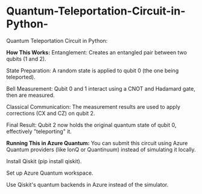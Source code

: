 # Quantum-Teleportation-Circuit-in-Python-
Quantum Teleportation Circuit in Python:


**How This Works:**
Entanglement: Creates an entangled pair between two qubits (1 and 2).

State Preparation: A random state is applied to qubit 0 (the one being teleported).

Bell Measurement: Qubit 0 and 1 interact using a CNOT and Hadamard gate, then are measured.

Classical Communication: The measurement results are used to apply corrections (CX and CZ) on qubit 2.

Final Result: Qubit 2 now holds the original quantum state of qubit 0, effectively "teleporting" it.

**Running This in Azure Quantum:**
You can submit this circuit using Azure Quantum providers (like IonQ or Quantinuum) instead of simulating it locally.

Install Qiskit (pip install qiskit).

Set up Azure Quantum workspace.

Use Qiskit's quantum backends in Azure instead of the simulator.


